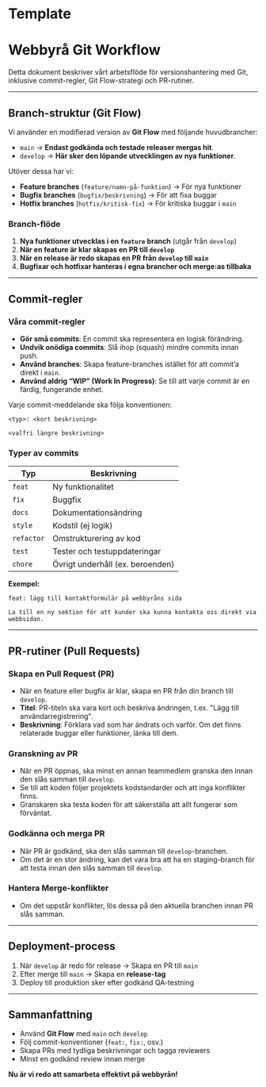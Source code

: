 # Template

# Webbyrå Git Workflow

Detta dokument beskriver vårt arbetsflöde för versionshantering med Git, inklusive commit-regler, Git Flow-strategi och PR-rutiner.

---

##  Branch-struktur (Git Flow)
Vi använder en modifierad version av **Git Flow** med följande huvudbrancher:

- `main` → **Endast godkända och testade releaser mergas hit**.
- `develop` → **Här sker den löpande utvecklingen av nya funktioner**.

Utöver dessa har vi:

- **Feature branches** (`feature/namn-på-funktion`) → För nya funktioner
- **Bugfix branches** (`bugfix/beskrivning`) → För att fixa buggar
- **Hotfix branches** (`hotfix/kritisk-fix`) → För kritiska buggar i `main`

###  Branch-flöde
1. **Nya funktioner utvecklas i en `feature` branch** (utgår från `develop`)
2. **När en feature är klar skapas en PR till `develop`**
3. **När en release är redo skapas en PR från `develop` till `main`**
4. **Bugfixar och hotfixar hanteras i egna brancher och merge:as tillbaka**

---

##  Commit-regler

###  Våra commit-regler
- **Gör små commits**: En commit ska representera en logisk förändring.
- **Undvik onödiga commits**: Slå ihop (squash) mindre commits innan push.
- **Använd branches**: Skapa feature-branches istället för att commit’a direkt i `main`.
- **Använd aldrig “WIP” (Work In Progress)**: Se till att varje commit är en färdig, fungerande enhet.

Varje commit-meddelande ska följa konventionen:

```
<typ>: <kort beskrivning>

<valfri längre beskrivning>
```

###  Typer av commits
| Typ           | Beskrivning |
|--------------|------------|
| `feat`       | Ny funktionalitet |
| `fix`        | Buggfix |
| `docs`       | Dokumentationsändring |
| `style`      | Kodstil (ej logik) |
| `refactor`   | Omstrukturering av kod |
| `test`       | Tester och testuppdateringar |
| `chore`      | Övrigt underhåll (ex. beroenden) |

**Exempel:**
```
feat: lägg till kontaktformulär på webbyråns sida

La till en ny sektion för att kunder ska kunna kontakta oss direkt via webbsidan.
```

---

## PR-rutiner (Pull Requests)

###  Skapa en Pull Request (PR)
- När en feature eller bugfix är klar, skapa en PR från din branch till `develop`.
- **Titel**: PR-titeln ska vara kort och beskriva ändringen, t.ex. "Lägg till användarregistrering".
- **Beskrivning**: Förklara vad som har ändrats och varför. Om det finns relaterade buggar eller funktioner, länka till dem.

###  Granskning av PR
- När en PR öppnas, ska minst en annan teammedlem granska den innan den slås samman till `develop`.
- Se till att koden följer projektets kodstandarder och att inga konflikter finns.
- Granskaren ska testa koden för att säkerställa att allt fungerar som förväntat.

### Godkänna och merga PR
- När PR är godkänd, ska den slås samman till `develop`-branchen.
- Om det är en stor ändring, kan det vara bra att ha en staging-branch för att testa innan den slås samman till `develop`.

###  Hantera Merge-konflikter
- Om det uppstår konflikter, lös dessa på den aktuella branchen innan PR slås samman.

---

## Deployment-process

1. När `develop` är redo för release → Skapa en PR till `main`
2. Efter merge till `main` → Skapa en **release-tag**
3. Deploy till produktion sker efter godkänd QA-testning

---

## Sammanfattning
- Använd **Git Flow** med `main` och `develop`
- Följ commit-konventioner (`feat:`, `fix:`, osv.)
- Skapa PRs med tydliga beskrivningar och tagga reviewers
- Minst en godkänd review innan merge

 **Nu är vi redo att samarbeta effektivt på webbyrån!** 
